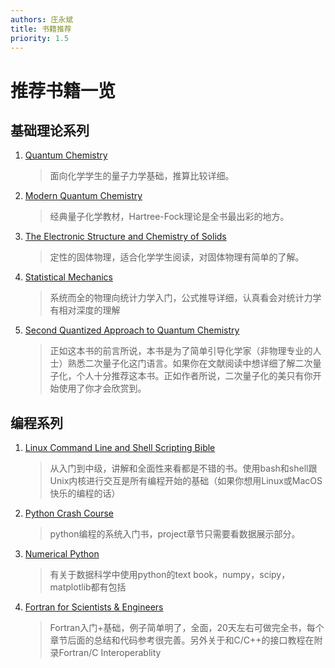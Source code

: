 ```yaml
---
authors: 庄永斌
title: 书籍推荐
priority: 1.5
---
```


# 推荐书籍一览

## 基础理论系列

1. [Quantum Chemistry](https://book.douban.com/subject/20062049/)

   > 面向化学学生的量子力学基础，推算比较详细。

2. [Modern Quantum Chemistry](https://book.douban.com/subject/1440838/)

   > 经典量子化学教材，Hartree-Fock理论是全书最出彩的地方。

3. [The Electronic Structure and Chemistry of Solids](https://book.douban.com/subject/11752716/)

   > 定性的固体物理，适合化学学生阅读，对固体物理有简单的了解。

4. [Statistical Mechanics](https://book.douban.com/subject/4669257/)

   > 系统而全的物理向统计力学入门，公式推导详细，认真看会对统计力学有相对深度的理解
   
5. [Second Quantized Approach to Quantum Chemistry](https://book.douban.com/subject/11566290/)

   > 正如这本书的前言所说，本书是为了简单引导化学家（非物理专业的人士）熟悉二次量子化这门语言。如果你在文献阅读中想详细了解二次量子化，个人十分推荐这本书。正如作者所说，二次量子化的美只有你开始使用了你才会欣赏到。

## 编程系列

1. [Linux Command Line and Shell Scripting Bible](https://book.douban.com/subject/26309537/)

   > 从入门到中级，讲解和全面性来看都是不错的书。使用bash和shell跟Unix内核进行交互是所有编程开始的基础（如果你想用Linux或MacOS快乐的编程的话）

2. [Python Crash Course](https://book.douban.com/subject/26284937/)

   > python编程的系统入门书，project章节只需要看数据展示部分。

3. [Numerical Python](https://book.douban.com/subject/33088627/)

   > 有关于数据科学中使用python的text book，numpy，scipy，matplotlib都有包括

4. [Fortran for Scientists & Engineers](https://book.douban.com/subject/2248942/)

   > Fortran入门+基础，例子简单明了，全面，20天左右可做完全书，每个章节后面的总结和代码参考很完善。另外关于和C/C++的接口教程在附录Fortran/C Interoperablity

